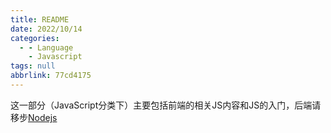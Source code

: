 ```yaml
---
title: README
date: 2022/10/14
categories:
  - - Language
    - Javascript
tags: null
abbrlink: 77cd4175
---
```


这一部分（JavaScript分类下）主要包括前端的相关JS内容和JS的入门，后端请移步[Nodejs](../Nodejs/README.md)